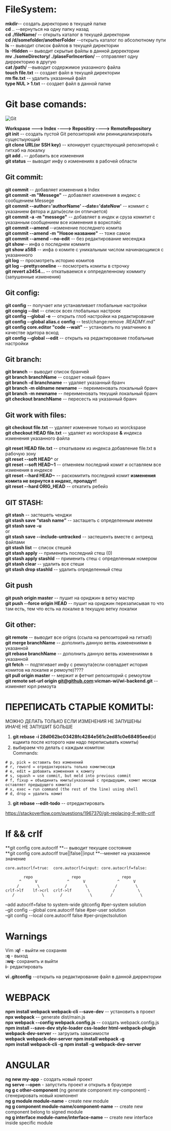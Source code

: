 # FileSystem:

**mkdir**-- создать директорию в текущей папке  
**cd** .. --вернуться на одну папку назад  
**cd ./fileName/** -- открыть каталог в текущей директории  
**cd /d/somefolder/anotherFolder** --открыть каталог по абсолютному пути  
**ls** -- выводит список файлов в текущей директории  
**ls -Hidden** -- выводит скрытые файлы в данной дирректории  
**mv ./someDirectory/ ./plaseForIncertion/** -- отправляет одну дирректорию в другую  
**cat /path/** --выводит содержимое указанного файла  
**touch file.txt** -- создает файл в текущей директории  
**rm fle.txt** -- удалить указанный файл  
**type NUL > 1.txt** -- создает файл в данной папке

# Git base comands:

![Git](1.png)

**Workspase ---> Index ----> Repositiry ----> RemoteRepository**  
**git init** -- создать пустой Git репозиторий или реинициализировать сущестыующий  
**git clone URL(or SSH key)** -- клонирует существующий репозиторий с гитхаб на локалку  
**git add .** -- добавить все изменения   
**git status** -- выводит инфу о изменениях в рабочей области  

## Git commit:  

**git commit** -- добавляет изменения в Index  
**git commit -m "Messege"** -- добавляет изменения в индекс с сообщением Messege  
**git commit --author='authorName' --date='dateNow'** -- коммит с указанием фвтора и даты(если он отличается)  
**git commit -a -m "messege"** -- добавляет в индек и сруза комитит с указанным сообщением все изменения в воркспэйс  
**git commit --amend** --изменение последнего комита  
**git commit --amend -m "Новое название"** -- тоже самое  
**git commit --amend --no-edit** -- без редактирование месенджа  
**git show**-- инфа о последнем коммите  
**git show a588** -- инфа о комите с уникальным числом начинающимся с указаннного  
**git log** -- просмотреть историю комитов  
**git log --pretty=oneline** -- посмотреть комиты в строчку  
**git revert a3454...** -- откатываемся к оппределенному коммиту (запушенные изменения)  

## Git config: 

**git config** -- получает или устанавливает глобальные настройки  
**git congig --list** -- список всех глобальных настроек  
**git config --global -e** -- открыть глоб настройки на редактирование  
**git config --global alias.c config** -- test/change:remove .READMY.md"  
**git config core.editor "code --wait"** -- установить по умалчинию в качестве эдитора вскод  
**git config --global --edit** -- открыть на редактирование глобальные настройки   

## Git branch: 

**git branch** -- выводит список бранчей  
**git branch branchName** -- создает новый бранч  
**git branch -d branchname** -- удаляет указанный бранч  
**git branch -m oldname newname** -- переименовать локальный бранч  
**git branch -m newname** -- переименовать текущий локальный бранч  
**git checkout branchName** -- пересесть на указанный бранч  

## Git work with files:  

**git checkout file.txt** -- удаляет изменение только из worckspase  
**git checkout HEAD file.txt** -- удаляет из worckspase **&** индекса изменения указанного файла 

**git reset HEAD file.txt** -- откатываем из индекса добавление file.txt в рабочую зону  
**git reset --soft HEAD^** or  
**git reset --soft HEAD~1** -- отменяем последний комит и оставляем все изменения в индексе  
**git reset --hard HEAD~** -- раскомитить последний комит **изменения комита не вернутся в индекс, пропадут!**   
**git reset --hard ORIG_HEAD** -- откатить ребейз  


## GIT STASH:

**git stash** -- застешеть ченджи  
**git stash save “stash name”** -- засташеть с определенным именем  
**git stash save -u**  
or  
**git stash save --include-untracked** -- застешенть вместе с антрекд файлами  
**git stash list** -- список стешей  
**git stash apply** -- применить последний стеш (0)  
**git stash apply stashId** -- применить стеш с определенным номером  
**git stash clear** -- удалить все стеши  
**git stash drop stashId** -- удалить определенный стеш  

## Git push

**git push origin master** -- пушит на ориджин в ветку мастер  
**git push --force origin HEAD** -- пушит на ориджин перезаписывая то что там есть, тем что есть на локалке в текущую ветку локалки   

## Git other: 

**git remote** -- выводит все origns (ссыла на репозиторий на гитхаб)    
**git merge branchName** -- дополнить данную ветвь изменениями в указанной  
**git rebase branchName** -- дополнить данную ветвь изменениями в указанной   
**git fetch** -- подтягивает инфу с ремоута(если совпадает история комитов на локалке и ремоуте)????    
**git pull origin master** -- мержит и фетчит репозиторий с ремоутом  
**git remote set-url origin git@github.com:vicman-wi/wi-backend.git** -- изменяет юрл ремоута  

# ПЕРЕПИСАТЬ СТАРЫЕ КОМИТЫ:

МОЖНО ДЕЛАТЬ ТОЛЬКО ЕСЛИ ИЗМЕНЕНИЯ НЕ ЗАПУШЕНЫ  
ИНАЧЕ НЕ ЗАПУШИТ БОЛЬШЕ

1. **git rebase -i 28d062bc03428fc4284e561c2ed81c0e68495eed**(id кщмита после которого нам надо переписывать комиты)
2. выбираем что делать с каждым комитом:  
   Commands:

```
# p, pick = оставить без изменений
# r, reword = отредактировать только комитмеседж
# e, edit = добавить изменения к комиту
# s, squash = use commit, but meld into previous commit
# f, fixup = объединить кмиты(указанный с предыдущим, комит меседж оставляет предыдущего комита)
# x, exec = run command (the rest of the line) using shell
# d, drop = удалить комит
```

3. **git rebase --edit-todo** -- отредактировать

https://stackoverflow.com/questions/1967370/git-replacing-lf-with-crlf

# lf && crlf

**git config core.autocrlf **-- выводит текущее состояние  
**git config core.autocrlf true||false||input **--меняет на указанное значение

```
core.autocrlf=true:  core.autocrlf=input: core.autocrlf=false:

        repo                 repo                  repo
      ^      V             ^      V              ^      V
     /        \           /        \            /        \
crlf->lf    lf->crl  crlf->lf       \          /          \
   /            \       /            \        /            \

```

–add autocrlf=false to system-wide gitconfig #per-system solution  
–git config --global core.autocrlf false #per-user solution  
–git config --local core.autocrlf false #per-projectsolution

# Warnings

Vim
**:q!** - выйти не сохраняя  
**:q** - выход  
**:wq**- сохранить и выйти  
**i**- редактировать

**vi .gitconfig** --открыть на редактирование файл в данной дирректории

# WEBPACK

**npm install webpack webpack-cli --save-dev** -- установить в проект  
**npx webpack** -- generate dist/main.js  
**npx webpack --config webpack.config.js** -- создать webpack.config.js  
**npm install --save-dev style-loader css-loader html-webpack-plugin webpack-dev-server** -- загрузить зависимости  
**webpack**
**webpack-dev-server**
**npm install webpack -g**  
**npm install webpack-cli -g**
**npm install -g webpack-dev-server**

# ANGULAR

**ng new my-app** - создать новый проект  
**ng serve --open** - запустить проект и открыть в браузере  
**ng g c other-component** (ng generate component my-component) - сгенерировать новый компонент  
**ng g module module-name** - create new module  
**ng g component module-name/component-name** -- create new component belong to signed module  
**ng g interface module-name/interface-name** -- create new interface inside specific module
